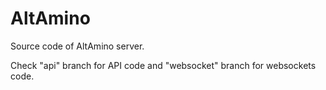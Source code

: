 # AltAmino
Source code of AltAmino server.

Check "api" branch for API code and "websocket" branch for websockets code.
